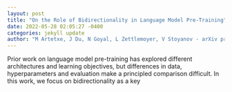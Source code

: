 ```yaml
--- 
layout: post 
title: "On the Role of Bidirectionality in Language Model Pre-Training" 
date: 2022-05-28 02:05:27 -0400 
categories: jekyll update 
author: "M Artetxe, J Du, N Goyal, L Zettlemoyer, V Stoyanov - arXiv preprint arXiv:2205.11726, 2022" 
--- 
```

Prior work on language model pre-training has explored different architectures and learning objectives, but differences in data, hyperparameters and evaluation make a principled comparison difficult. In this work, we focus on bidirectionality as a key